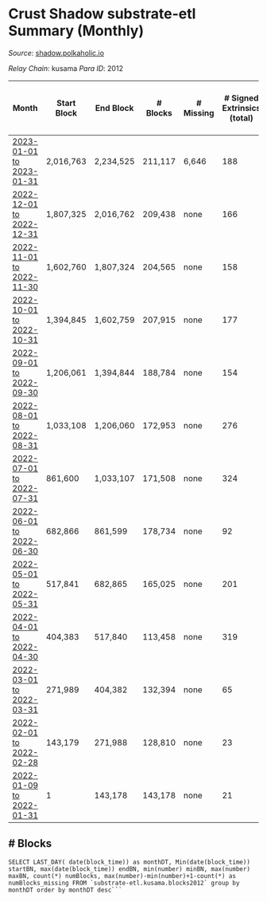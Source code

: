 # Crust Shadow substrate-etl Summary (Monthly)

_Source_: [shadow.polkaholic.io](https://shadow.polkaholic.io)

*Relay Chain*: kusama
*Para ID*: 2012



| Month | Start Block | End Block | # Blocks | # Missing | # Signed Extrinsics (total) | # Active Accounts (avg) | # Addresses with Balances (max) | Issues |
| ----- | ----------- | --------- | -------- | --------- | --------------------------- | ----------------------- | ------------------------------- | ------ |
| [2023-01-01 to 2023-01-31](/substrate-etl/kusama/2012-shadow/2023-01-31.md) | 2,016,763 | 2,234,525 | 211,117 | 6,646 | 188 | 3 | 1,728 | - | 
| [2022-12-01 to 2022-12-31](/substrate-etl/kusama/2012-shadow/2022-12-31.md) | 1,807,325 | 2,016,762 | 209,438 | none | 166 | 2 | 1,716 | - | 
| [2022-11-01 to 2022-11-30](/substrate-etl/kusama/2012-shadow/2022-11-30.md) | 1,602,760 | 1,807,324 | 204,565 | none | 158 | 3 | 1,695 | - | 
| [2022-10-01 to 2022-10-31](/substrate-etl/kusama/2012-shadow/2022-10-31.md) | 1,394,845 | 1,602,759 | 207,915 | none | 177 | 3 | 1,503 | - | 
| [2022-09-01 to 2022-09-30](/substrate-etl/kusama/2012-shadow/2022-09-30.md) | 1,206,061 | 1,394,844 | 188,784 | none | 154 | 3 | 1,487 | - | 
| [2022-08-01 to 2022-08-31](/substrate-etl/kusama/2012-shadow/2022-08-31.md) | 1,033,108 | 1,206,060 | 172,953 | none | 276 | 4 | 1,478 | - | 
| [2022-07-01 to 2022-07-31](/substrate-etl/kusama/2012-shadow/2022-07-31.md) | 861,600 | 1,033,107 | 171,508 | none | 324 | 5 | 1,451 | - | 
| [2022-06-01 to 2022-06-30](/substrate-etl/kusama/2012-shadow/2022-06-30.md) | 682,866 | 861,599 | 178,734 | none | 92 | 2 | 1,431 | - | 
| [2022-05-01 to 2022-05-31](/substrate-etl/kusama/2012-shadow/2022-05-31.md) | 517,841 | 682,865 | 165,025 | none | 201 | 4 | 1,408 | - | 
| [2022-04-01 to 2022-04-30](/substrate-etl/kusama/2012-shadow/2022-04-30.md) | 404,383 | 517,840 | 113,458 | none | 319 | 5 | 1,360 | - | 
| [2022-03-01 to 2022-03-31](/substrate-etl/kusama/2012-shadow/2022-03-31.md) | 271,989 | 404,382 | 132,394 | none | 65 | 1 | 1,317 | - | 
| [2022-02-01 to 2022-02-28](/substrate-etl/kusama/2012-shadow/2022-02-28.md) | 143,179 | 271,988 | 128,810 | none | 23 |  | 14 | - | 
| [2022-01-09 to 2022-01-31](/substrate-etl/kusama/2012-shadow/2022-01-31.md) | 1 | 143,178 | 143,178 | none | 21 |  | 21 | - | 

## # Blocks
```
SELECT LAST_DAY( date(block_time)) as monthDT, Min(date(block_time)) startBN, max(date(block_time)) endBN, min(number) minBN, max(number) maxBN, count(*) numBlocks, max(number)-min(number)+1-count(*) as numBlocks_missing FROM `substrate-etl.kusama.blocks2012` group by monthDT order by monthDT desc```

